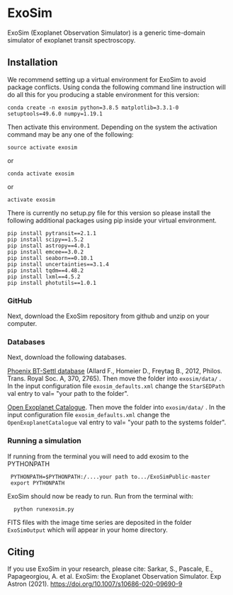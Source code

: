 # ExoSim

ExoSim (Exoplanet Observation Simulator) is a generic time-domain simulator of exoplanet transit spectroscopy.

Installation
------
We recommend setting up a virtual environment  for ExoSim to avoid package conflicts.  Using conda the following command line instruction will do all this for you producing a stable environment for this version:

    conda create -n exosim python=3.8.5 matplotlib=3.3.1-0 setuptools=49.6.0 numpy=1.19.1

Then activate this environment. Depending on the system the activation command may be any one of the following:

    source activate exosim
    
or    

    conda activate exosim
    
or    
    
    activate exosim

There is currently no setup.py file for this version so please install the following additional packages using pip inside your virtual environment.
    
    pip install pytransit==2.1.1
    pip install scipy==1.5.2
    pip install astropy==4.0.1
    pip install emcee==3.0.2
    pip install seaborn==0.10.1
    pip install uncertainties==3.1.4
    pip install tqdm==4.48.2
    pip install lxml==4.5.2
    pip install photutils==1.0.1
    
### GitHub

Next, download the ExoSim repository from github and unzip on your computer.

### Databases

Next, download the following databases.  

[Phoenix BT-Settl database](https://phoenix.ens-lyon.fr/Grids/BT-Settl/CIFIST2011_2015/FITS/BT-Settl_M-0.0a+0.0.tar) (Allard F., Homeier D., Freytag B., 2012, Philos. Trans. Royal Soc. A, 370, 2765).  Then move the folder into `exosim/data/` .  
In the input configuration file `exosim_defaults.xml` change the `StarSEDPath` val entry to val= "your path to the folder".

[Open Exoplanet Catalogue](https://github.com/OpenExoplanetCatalogue/open_exoplanet_catalogue/). Then move the folder into `exosim/data/` .
In the input configuration file `exosim_defaults.xml` change the `OpenExoplanetCatalogue` val entry to val= "your path to the systems folder".

### Running a simulation

If running from the terminal you will need to add exosim to the PYTHONPATH

     PYTHONPATH=$PYTHONPATH:/....your path to.../ExoSimPublic-master 
     export PYTHONPATH

ExoSim should now be ready to run. Run from the terminal with:

      python runexosim.py
      
FITS files with the image time series are deposited in the folder `ExoSimOutput` which will appear in your home directory.


Citing
------

If you use ExoSim in your research, please cite:
Sarkar, S., Pascale, E., Papageorgiou, A. et al. ExoSim: the Exoplanet Observation Simulator. Exp Astron (2021). https://doi.org/10.1007/s10686-020-09690-9





